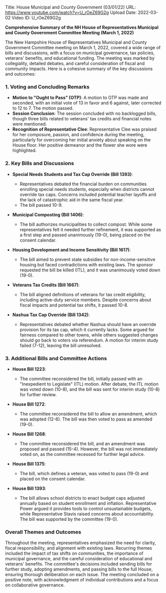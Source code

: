 Title: House Municipal and County Government (03/01/22)
URL: https://www.youtube.com/watch?v=U_rOeZ69G2g
Upload Date: 2022-03-02
Video ID: U_rOeZ69G2g

**Comprehensive Summary of the NH House of Representatives Municipal and County Government Committee Meeting (March 1, 2022)**

The New Hampshire House of Representatives Municipal and County Government Committee meeting on March 1, 2022, covered a wide range of bills and discussions, with a focus on municipal governance, tax policies, veterans' benefits, and educational funding. The meeting was marked by collegiality, detailed debates, and careful consideration of fiscal and community impacts. Here is a cohesive summary of the key discussions and outcomes:

### **1. Voting and Concluding Remarks**
- **Motion to "Ought to Pass" (OTP)**: A motion to OTP was made and seconded, with an initial vote of 13 in favor and 6 against, later corrected to 12 to 7. The motion passed.
- **Session Conclusion**: The session concluded with no backlogged bills, though three bills related to veterans' tax credits and financial notes were mentioned.
- **Recognition of Representative Clee**: Representative Clee was praised for her composure, passion, and confidence during the meeting, particularly for overcoming her initial anxiety about speaking on the House floor. Her positive demeanor and the flower she wore were highlighted.

### **2. Key Bills and Discussions**
- **Special Needs Students and Tax Cap Override (Bill 1393)**:
  - Representatives debated the financial burden on communities enrolling special needs students, especially when districts cannot override tax caps. Concerns included potential teacher layoffs and the lack of catastrophic aid in the same fiscal year.
  - The bill passed 10-9.

- **Municipal Composting (Bill 1406)**:
  - The bill authorizes municipalities to collect compost. While some representatives felt it needed further refinement, it was supported as a first step and passed unanimously (19-0), being placed on the consent calendar.

- **Housing Development and Income Sensitivity (Bill 1617)**:
  - The bill aimed to prevent state subsidies for non-income-sensitive housing but faced contradictions with existing laws. The sponsor requested the bill be killed (ITL), and it was unanimously voted down (19-0).

- **Veterans Tax Credits (Bill 1667)**:
  - The bill aligned definitions of veterans for tax credit eligibility, including active-duty service members. Despite concerns about fiscal impacts and potential tax shifts, it passed 10-8.

- **Nashua Tax Cap Override (Bill 1342)**:
  - Representatives debated whether Nashua should have an override provision for its tax cap, which it currently lacks. Some argued for fairness compared to other towns, while others suggested changes should go back to voters via referendum. A motion for interim study failed (7-12), leaving the bill unresolved.

### **3. Additional Bills and Committee Actions**
- **House Bill 1223**:
  - The committee reconsidered the bill, initially passed with an "Inexpedient to Legislate" (ITL) motion. After debate, the ITL motion was voted down (10-8), and the bill was sent for interim study (10-8) for further review.

- **House Bill 1272**:
  - The committee reconsidered the bill to allow an amendment, which was adopted (12-6). The bill was then voted to pass as amended (19-0).

- **House Bill 1268**:
  - The committee reconsidered the bill, and an amendment was proposed and passed (15-4). However, the bill was not immediately voted on, as the committee recessed for further legal advice.

- **House Bill 1375**:
  - The bill, which defines a veteran, was voted to pass (19-0) and placed on the consent calendar.

- **House Bill 1393**:
  - The bill allows school districts to enact budget caps adjusted annually based on student enrollment and inflation. Representative Power argued it provides tools to control unsustainable budgets, while Representative Stavis raised concerns about accountability. The bill was supported by the committee (19-0).

### **Overall Themes and Outcomes**
Throughout the meeting, representatives emphasized the need for clarity, fiscal responsibility, and alignment with existing laws. Recurring themes included the impact of tax shifts on communities, the importance of municipal governance, and the careful consideration of educational and veterans' benefits. The committee's decisions included sending bills for further study, adopting amendments, and passing bills to the full House, ensuring thorough deliberation on each issue. The meeting concluded on a positive note, with acknowledgment of individual contributions and a focus on collaborative governance.